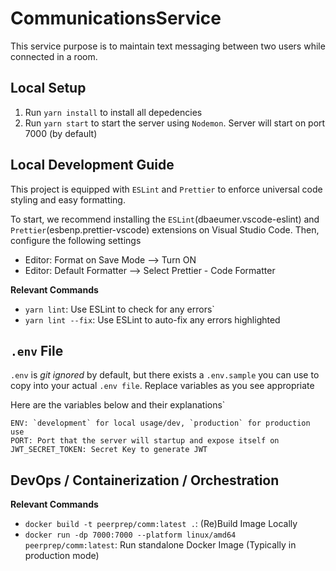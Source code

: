 # CommunicationsService 

This service purpose is to maintain text messaging between two users while connected in a room.

## Local Setup

1. Run `yarn install` to install all depedencies
2. Run `yarn start` to start the server using `Nodemon`. Server will start on port 7000 (by default)

## Local Development Guide

This project is equipped with `ESLint` and `Prettier` to enforce universal code styling and easy formatting.

To start, we recommend installing the `ESLint`(dbaeumer.vscode-eslint) and `Prettier`(esbenp.prettier-vscode) extensions on Visual Studio Code. Then, configure the following settings

- Editor: Format on Save Mode --> Turn ON
- Editor: Default Formatter --> Select Prettier - Code Formatter

**Relevant Commands**

- `yarn lint`: Use ESLint to check for any errors`
- `yarn lint --fix`: Use ESLint to auto-fix any errors highlighted

## `.env` File
`.env` is _git ignored_ by default, but there exists a `.env.sample` you can use to copy into your actual `.env file`. Replace variables as you see appropriate

Here are the variables below and their explanations`

```
ENV: `development` for local usage/dev, `production` for production use
PORT: Port that the server will startup and expose itself on
JWT_SECRET_TOKEN: Secret Key to generate JWT
```

## DevOps / Containerization / Orchestration

**Relevant Commands**
- `docker build -t peerprep/comm:latest .`: (Re)Build Image Locally
- `docker run -dp 7000:7000 --platform linux/amd64 peerprep/comm:latest`: Run standalone Docker Image (Typically in production mode)